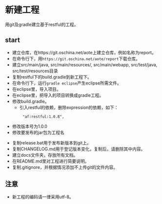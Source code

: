 # 新建工程

用git及gradle建立基于restful的工程。

## start

- 建立仓库，在https://git.oschina.net/aote上建立仓库，例如名称为report。
- 在命令行下，用`https://git.oschina.net/aote/report`下载仓库。
- 建立src/main/java, src/main/resources/, src/main/webapp, src/test/java, src/test/resources目录
- 复制restful下的build.gradle到新工程下。
- 在命令行下，运行`gradle eclipse`产生eclipse所需文件。
- 在eclipse里，导入项目。
- 在eclipse里，把导入的项目转换成gradle工程。
- 修改build.gradle。
  * 引入restful的依赖，删除expression的依赖，如下：
```
		"af:restful:1.0.8",
```
  * 修改版本号为1.0.0
  * 修改要发布的jar包为工程名
- 复制release.bat用于发布新版本到git上。
- 复制CHANGELOG.md用于登记版本变化，复制后，请删除其中内容。
- 建立docs文件夹，存放所有文档。
- 在README.md里对工程进行简要说明。
- 复制.gitignore，并根据情况添加不上传git的文件内容。

## 注意

- 新工程的编码请一律采用utf-8。
